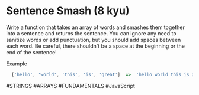 # Sentence Smash (8 kyu)

Write a function that takes an array of words and smashes them together into a sentence and returns the sentence. You can ignore any need to sanitize words or add punctuation, but you should add spaces between each word. Be careful, there shouldn't be a space at the beginning or the end of the sentence!

Example
```JavaScript
  ['hello', 'world', 'this', 'is', 'great']  =>  'hello world this is great'
```
#STRINGS #ARRAYS #FUNDAMENTALS #JavaScript